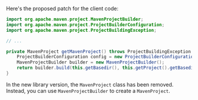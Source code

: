 Here's the proposed patch for the client code:
```java
import org.apache.maven.project.MavenProjectBuilder;
import org.apache.maven.project.ProjectBuilderConfiguration;
import org.apache.maven.project.ProjectBuildingException;

// ...

private MavenProject getMavenProject() throws ProjectBuildingException {
    ProjectBuilderConfiguration config = new ProjectBuilderConfiguration();
    MavenProjectBuilder builder = new MavenProjectBuilder();
    return builder.build(this.getBasedir(), this.getProject().getBasedir(), config);
}
```
In the new library version, the `MavenProject` class has been removed. Instead, you can use `MavenProjectBuilder` to create a `MavenProject`.